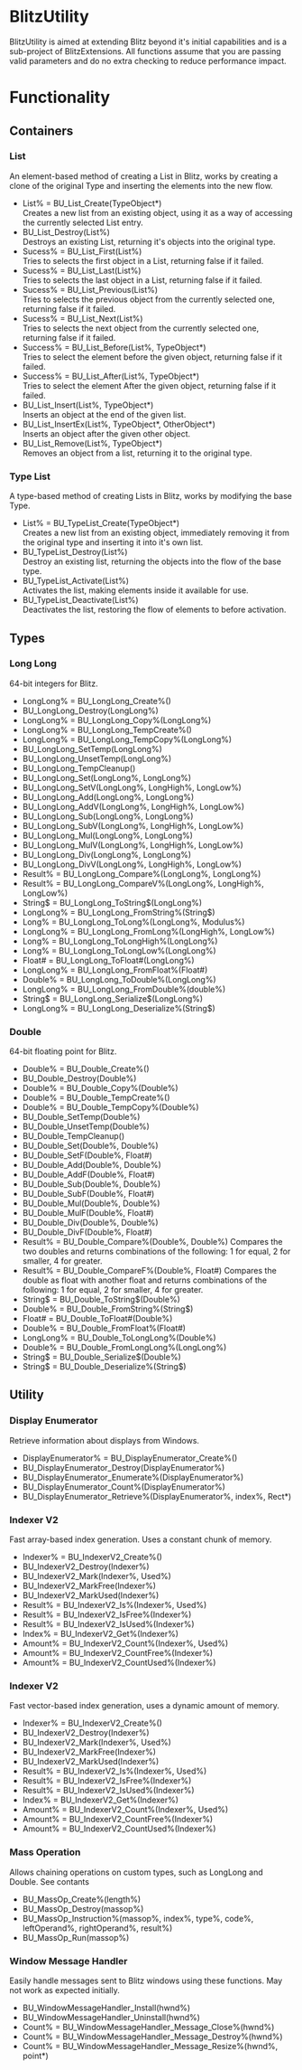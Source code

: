 # BlitzUtility
BlitzUtility is aimed at extending Blitz beyond it's initial capabilities and is a sub-project of BlitzExtensions.
All functions assume that you are passing valid parameters and do no extra checking to reduce performance impact.

# Functionality
## Containers
### List
An element-based method of creating a List in Blitz, works by creating a clone of the original Type and inserting the elements into the new flow.

* List% = BU_List_Create(TypeObject*)  
Creates a new list from an existing object, using it as a way of accessing the currently selected List entry.
* BU_List_Destroy(List%)  
Destroys an existing List, returning it's objects into the original type.
* Sucess% = BU_List_First(List%)  
Tries to selects the first object in a List, returning false if it failed.
* Sucess% = BU_List_Last(List%)  
Tries to selects the last object in a List, returning false if it failed.
* Sucess% = BU_List_Previous(List%)  
Tries to selects the previous object from the currently selected one, returning false if it failed.
* Sucess% = BU_List_Next(List%)  
Tries to selects the next object from the currently selected one, returning false if it failed.
* Success% = BU_List_Before(List%, TypeObject*)  
Tries to select the element before the given object, returning false if it failed.
* Success% = BU_List_After(List%, TypeObject*)  
Tries to select the element After the given object, returning false if it failed.
* BU_List_Insert(List%, TypeObject*)  
Inserts an object at the end of the given list.
* BU_List_InsertEx(List%, TypeObject*, OtherObject*)  
Inserts an object after the given other object.
* BU_List_Remove(List%, TypeObject*)  
Removes an object from a list, returning it to the original type.

### Type List
A type-based method of creating Lists in Blitz, works by modifying the base Type.

* List% = BU_TypeList_Create(TypeObject*)  
Creates a new list from an existing object, immediately removing it from the original type and inserting it into it's own list.
* BU_TypeList_Destroy(List%)  
Destroy an existing list, returning the objects into the flow of the base type.
* BU_TypeList_Activate(List%)  
Activates the list, making elements inside it available for use.
* BU_TypeList_Deactivate(List%)  
Deactivates the list, restoring the flow of elements to before activation.

## Types
### Long Long
64-bit integers for Blitz.

* LongLong% = BU_LongLong_Create%()
* BU_LongLong_Destroy(LongLong%)
* LongLong% = BU_LongLong_Copy%(LongLong%)
* LongLong% = BU_LongLong_TempCreate%()
* LongLong% = BU_LongLong_TempCopy%(LongLong%)
* BU_LongLong_SetTemp(LongLong%)
* BU_LongLong_UnsetTemp(LongLong%)
* BU_LongLong_TempCleanup()
* BU_LongLong_Set(LongLong%, LongLong%)
* BU_LongLong_SetV(LongLong%, LongHigh%, LongLow%)
* BU_LongLong_Add(LongLong%, LongLong%)
* BU_LongLong_AddV(LongLong%, LongHigh%, LongLow%)
* BU_LongLong_Sub(LongLong%, LongLong%)
* BU_LongLong_SubV(LongLong%, LongHigh%, LongLow%)
* BU_LongLong_Mul(LongLong%, LongLong%)
* BU_LongLong_MulV(LongLong%, LongHigh%, LongLow%)
* BU_LongLong_Div(LongLong%, LongLong%)
* BU_LongLong_DivV(LongLong%, LongHigh%, LongLow%)
* Result% = BU_LongLong_Compare%(LongLong%, LongLong%)
* Result% = BU_LongLong_CompareV%(LongLong%, LongHigh%, LongLow%)
* String$ = BU_LongLong_ToString$(LongLong%)
* LongLong% = BU_LongLong_FromString%(String$)
* Long% = BU_LongLong_ToLong%(LongLong%, Modulus%)
* LongLong% = BU_LongLong_FromLong%(LongHigh%, LongLow%)
* Long% = BU_LongLong_ToLongHigh%(LongLong%)
* Long% = BU_LongLong_ToLongLow%(LongLong%)
* Float# = BU_LongLong_ToFloat#(LongLong%)
* LongLong% = BU_LongLong_FromFloat%(Float#)
* Double% = BU_LongLong_ToDouble%(LongLong%)
* LongLong% = BU_LongLong_FromDouble%(double%)
* String$ = BU_LongLong_Serialize$(LongLong%)
* LongLong% = BU_LongLong_Deserialize%(String$)

### Double
64-bit floating point for Blitz.

* Double% = BU_Double_Create%()
* BU_Double_Destroy(Double%)
* Double% = BU_Double_Copy%(Double%)
* Double% = BU_Double_TempCreate%()
* Double% = BU_Double_TempCopy%(Double%)
* BU_Double_SetTemp(Double%)
* BU_Double_UnsetTemp(Double%)
* BU_Double_TempCleanup()
* BU_Double_Set(Double%, Double%)
* BU_Double_SetF(Double%, Float#)
* BU_Double_Add(Double%, Double%)
* BU_Double_AddF(Double%, Float#)
* BU_Double_Sub(Double%, Double%)
* BU_Double_SubF(Double%, Float#)
* BU_Double_Mul(Double%, Double%)
* BU_Double_MulF(Double%, Float#)
* BU_Double_Div(Double%, Double%)
* BU_Double_DivF(Double%, Float#)
* Result% = BU_Double_Compare%(Double%, Double%)
Compares the two doubles and returns combinations of the following: 1 for equal, 2 for smaller, 4 for greater.
* Result% = BU_Double_CompareF%(Double%, Float#)
Compares the double as float with another float and returns combinations of the following: 1 for equal, 2 for smaller, 4 for greater.
* String$ = BU_Double_ToString$(Double%)
* Double% = BU_Double_FromString%(String$)
* Float# = BU_Double_ToFloat#(Double%)
* Double% = BU_Double_FromFloat%(Float#)
* LongLong% = BU_Double_ToLongLong%(Double%)
* Double% = BU_Double_FromLongLong%(LongLong%)
* String$ = BU_Double_Serialize$(Double%)
* String$ = BU_Double_Deserialize%(String$)

## Utility
### Display Enumerator
Retrieve information about displays from Windows.

* DisplayEnumerator% = BU_DisplayEnumerator_Create%()
* BU_DisplayEnumerator_Destroy(DisplayEnumerator%)
* BU_DisplayEnumerator_Enumerate%(DisplayEnumerator%)
* BU_DisplayEnumerator_Count%(DisplayEnumerator%)
* BU_DisplayEnumerator_Retrieve%(DisplayEnumerator%, index%, Rect*)

### Indexer V2
Fast array-based index generation. Uses a constant chunk of memory.

* Indexer% = BU_IndexerV2_Create%()
* BU_IndexerV2_Destroy(Indexer%)
* BU_IndexerV2_Mark(Indexer%, Used%)
* BU_IndexerV2_MarkFree(Indexer%)
* BU_IndexerV2_MarkUsed(Indexer%)
* Result% = BU_IndexerV2_Is%(Indexer%, Used%)
* Result% = BU_IndexerV2_IsFree%(Indexer%)
* Result% = BU_IndexerV2_IsUsed%(Indexer%)
* Index% = BU_IndexerV2_Get%(Indexer%)
* Amount% = BU_IndexerV2_Count%(Indexer%, Used%)
* Amount% = BU_IndexerV2_CountFree%(Indexer%)
* Amount% = BU_IndexerV2_CountUsed%(Indexer%)

### Indexer V2
Fast vector-based index generation, uses a dynamic amount of memory.

* Indexer% = BU_IndexerV2_Create%()
* BU_IndexerV2_Destroy(Indexer%)
* BU_IndexerV2_Mark(Indexer%, Used%)
* BU_IndexerV2_MarkFree(Indexer%)
* BU_IndexerV2_MarkUsed(Indexer%)
* Result% = BU_IndexerV2_Is%(Indexer%, Used%)
* Result% = BU_IndexerV2_IsFree%(Indexer%)
* Result% = BU_IndexerV2_IsUsed%(Indexer%)
* Index% = BU_IndexerV2_Get%(Indexer%)
* Amount% = BU_IndexerV2_Count%(Indexer%, Used%)
* Amount% = BU_IndexerV2_CountFree%(Indexer%)
* Amount% = BU_IndexerV2_CountUsed%(Indexer%)

### Mass Operation
Allows chaining operations on custom types, such as LongLong and Double. See contants

* BU_MassOp_Create%(length%)
* BU_MassOp_Destroy(massop%)
* BU_MassOp_Instruction%(massop%, index%, type%, code%, leftOperand%, rightOperand%, result%)
* BU_MassOp_Run(massop%)

### Window Message Handler
Easily handle messages sent to Blitz windows using these functions. May not work as expected initially.

* BU_WindowMessageHandler_Install(hwnd%)
* BU_WindowMessageHandler_Uninstall(hwnd%)
* Count% = BU_WindowMessageHandler_Message_Close%(hwnd%)
* Count% = BU_WindowMessageHandler_Message_Destroy%(hwnd%)
* Count% = BU_WindowMessageHandler_Message_Resize%(hwnd%, point*)